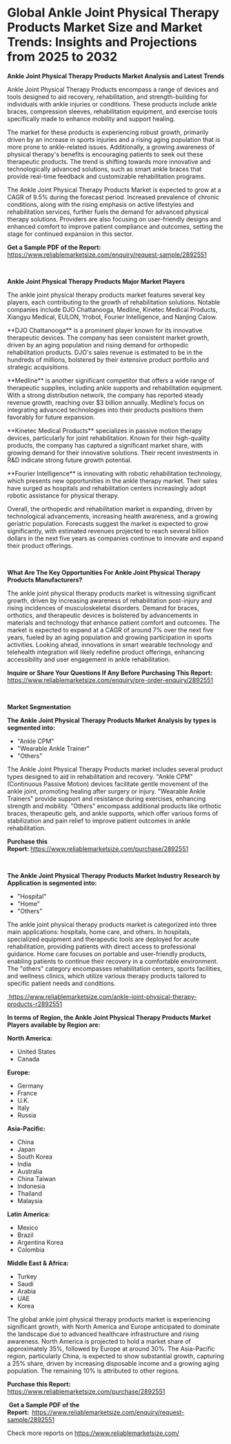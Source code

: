 <p><h1>Global Ankle Joint Physical Therapy Products Market Size and Market Trends: Insights and Projections from 2025 to 2032</h1></p><p><strong>Ankle Joint Physical Therapy Products Market Analysis and Latest Trends</strong></p>
<p><p>Ankle Joint Physical Therapy Products encompass a range of devices and tools designed to aid recovery, rehabilitation, and strength-building for individuals with ankle injuries or conditions. These products include ankle braces, compression sleeves, rehabilitation equipment, and exercise tools specifically made to enhance mobility and support healing.</p><p>The market for these products is experiencing robust growth, primarily driven by an increase in sports injuries and a rising aging population that is more prone to ankle-related issues. Additionally, a growing awareness of physical therapy's benefits is encouraging patients to seek out these therapeutic products. The trend is shifting towards more innovative and technologically advanced solutions, such as smart ankle braces that provide real-time feedback and customizable rehabilitation programs.</p><p>The Ankle Joint Physical Therapy Products Market is expected to grow at a CAGR of 9.5% during the forecast period. Increased prevalence of chronic conditions, along with the rising emphasis on active lifestyles and rehabilitation services, further fuels the demand for advanced physical therapy solutions. Providers are also focusing on user-friendly designs and enhanced comfort to improve patient compliance and outcomes, setting the stage for continued expansion in this sector.</p></p>
<p><strong>Get a Sample PDF of the Report:&nbsp;</strong> <a href="https://www.reliablemarketsize.com/enquiry/request-sample/2892551?utm_campaign=2439&utm_medium=2&utm_source=Github&utm_content=ia&utm_term=15032025&utm_id=ankle-joint-physical-therapy-products">https://www.reliablemarketsize.com/enquiry/request-sample/2892551</a></p>
<p>&nbsp;</p>
<p><strong>Ankle Joint Physical Therapy Products Major Market Players</strong></p>
<p><p>The ankle joint physical therapy products market features several key players, each contributing to the growth of rehabilitation solutions. Notable companies include DJO Chattanooga, Medline, Kinetec Medical Products, Xiangyu Medical, EULON, Yrobot, Fourier Intelligence, and Nanjing Calow.</p><p>**DJO Chattanooga** is a prominent player known for its innovative therapeutic devices. The company has seen consistent market growth, driven by an aging population and rising demand for orthopedic rehabilitation products. DJO's sales revenue is estimated to be in the hundreds of millions, bolstered by their extensive product portfolio and strategic acquisitions.</p><p>**Medline** is another significant competitor that offers a wide range of therapeutic supplies, including ankle supports and rehabilitation equipment. With a strong distribution network, the company has reported steady revenue growth, reaching over $3 billion annually. Medline’s focus on integrating advanced technologies into their products positions them favorably for future expansion.</p><p>**Kinetec Medical Products** specializes in passive motion therapy devices, particularly for joint rehabilitation. Known for their high-quality products, the company has captured a significant market share, with growing demand for their innovative solutions. Their recent investments in R&D indicate strong future growth potential.</p><p>**Fourier Intelligence** is innovating with robotic rehabilitation technology, which presents new opportunities in the ankle therapy market. Their sales have surged as hospitals and rehabilitation centers increasingly adopt robotic assistance for physical therapy.</p><p>Overall, the orthopedic and rehabilitation market is expanding, driven by technological advancements, increasing health awareness, and a growing geriatric population. Forecasts suggest the market is expected to grow significantly, with estimated revenues projected to reach several billion dollars in the next five years as companies continue to innovate and expand their product offerings.</p></p>
<p>&nbsp;</p>
<p><strong>What Are The Key Opportunities For Ankle Joint Physical Therapy Products Manufacturers?</strong></p>
<p><p>The ankle joint physical therapy products market is witnessing significant growth, driven by increasing awareness of rehabilitation post-injury and rising incidences of musculoskeletal disorders. Demand for braces, orthotics, and therapeutic devices is bolstered by advancements in materials and technology that enhance patient comfort and outcomes. The market is expected to expand at a CAGR of around 7% over the next five years, fueled by an aging population and growing participation in sports activities. Looking ahead, innovations in smart wearable technology and telehealth integration will likely redefine product offerings, enhancing accessibility and user engagement in ankle rehabilitation.</p></p>
<p><strong>Inquire or Share Your Questions If Any Before Purchasing This Report:</strong> <a href="https://www.reliablemarketsize.com/enquiry/pre-order-enquiry/2892551?utm_campaign=2439&utm_medium=2&utm_source=Github&utm_content=ia&utm_term=15032025&utm_id=ankle-joint-physical-therapy-products">https://www.reliablemarketsize.com/enquiry/pre-order-enquiry/2892551</a></p>
<p>&nbsp;</p>
<p><strong>Market Segmentation</strong></p>
<p><strong>The Ankle Joint Physical Therapy Products Market Analysis by types is segmented into:</strong></p>
<p><ul><li>"Ankle CPM"</li><li>"Wearable Ankle Trainer"</li><li>"Others"</li></ul></p>
<p><p>The Ankle Joint Physical Therapy Products market includes several product types designed to aid in rehabilitation and recovery. "Ankle CPM" (Continuous Passive Motion) devices facilitate gentle movement of the ankle joint, promoting healing after surgery or injury. "Wearable Ankle Trainers" provide support and resistance during exercises, enhancing strength and mobility. "Others" encompass additional products like orthotic braces, therapeutic gels, and ankle supports, which offer various forms of stabilization and pain relief to improve patient outcomes in ankle rehabilitation.</p></p>
<p><strong>Purchase this Report:&nbsp;</strong><a href="https://www.reliablemarketsize.com/purchase/2892551?utm_campaign=2439&utm_medium=2&utm_source=Github&utm_content=ia&utm_term=15032025&utm_id=ankle-joint-physical-therapy-products">https://www.reliablemarketsize.com/purchase/2892551</a></p>
<p>&nbsp;</p>
<p><strong>The Ankle Joint Physical Therapy Products Market Industry Research by Application is segmented into:</strong></p>
<p><ul><li>"Hospital"</li><li>"Home"</li><li>"Others"</li></ul></p>
<p><p>The ankle joint physical therapy products market is categorized into three main applications: hospitals, home care, and others. In hospitals, specialized equipment and therapeutic tools are deployed for acute rehabilitation, providing patients with direct access to professional guidance. Home care focuses on portable and user-friendly products, enabling patients to continue their recovery in a comfortable environment. The "others" category encompasses rehabilitation centers, sports facilities, and wellness clinics, which utilize various therapy products tailored to specific patient needs and conditions.</p></p>
<p><a href="https://www.reliablemarketsize.com/ankle-joint-physical-therapy-products-r2892551?utm_campaign=2439&utm_medium=2&utm_source=Github&utm_content=ia&utm_term=15032025&utm_id=ankle-joint-physical-therapy-products">&nbsp;https://www.reliablemarketsize.com/ankle-joint-physical-therapy-products-r2892551</a></p>
<p><strong>In terms of Region, the Ankle Joint Physical Therapy Products Market Players available by Region are:</strong></p>
<p>
    <p> <strong> North America: </strong>
        <ul>
            <li>United States</li>
            <li>Canada</li>
        </ul>
        </p> 
    <p> <strong> Europe: </strong>
        <ul>
            <li>Germany</li>
            <li>France</li>
            <li>U.K.</li>
            <li>Italy</li>
            <li>Russia</li>
        </ul>
        </p> 
    <p> <strong> Asia-Pacific: </strong>
        <ul>
            <li>China</li>
            <li>Japan</li>
            <li>South Korea</li>
            <li>India</li>
            <li>Australia</li>
            <li>China Taiwan</li>
            <li>Indonesia</li>
            <li>Thailand</li>
            <li>Malaysia</li>
        </ul>
        </p> 
    <p> <strong> Latin America: </strong>
        <ul>
            <li>Mexico</li>
            <li>Brazil</li>
            <li>Argentina Korea</li>
            <li>Colombia</li>
        </ul>
        </p> 
    <p> <strong> Middle East & Africa: </strong>
        <ul>
            <li>Turkey</li>
            <li>Saudi</li>
            <li>Arabia</li>
            <li>UAE</li>
            <li>Korea</li>
        </ul>
    </p>
    </p>
<p><p>The global ankle joint physical therapy products market is experiencing significant growth, with North America and Europe anticipated to dominate the landscape due to advanced healthcare infrastructure and rising awareness. North America is projected to hold a market share of approximately 35%, followed by Europe at around 30%. The Asia-Pacific region, particularly China, is expected to show substantial growth, capturing a 25% share, driven by increasing disposable income and a growing aging population. The remaining 10% is attributed to other regions.</p></p>
<p><strong>Purchase this Report: </strong><a href="https://www.reliablemarketsize.com/purchase/2892551?utm_campaign=2439&utm_medium=2&utm_source=Github&utm_content=ia&utm_term=15032025&utm_id=ankle-joint-physical-therapy-products">https://www.reliablemarketsize.com/purchase/2892551</a></p>
<p>&nbsp;<strong>Get a Sample PDF of the Report:&nbsp;&nbsp;</strong><a href="https://www.reliablemarketsize.com/enquiry/request-sample/2892551?utm_campaign=2439&utm_medium=2&utm_source=Github&utm_content=ia&utm_term=15032025&utm_id=ankle-joint-physical-therapy-products">https://www.reliablemarketsize.com/enquiry/request-sample/2892551</a></p>
<p><strong></strong></p>
<p>Check more reports on <a href="https://www.reliablemarketsize.com/?utm_campaign=2439&utm_medium=2&utm_source=Github&utm_content=ia&utm_term=15032025&utm_id=ankle-joint-physical-therapy-products">https://www.reliablemarketsize.com/</a></p>